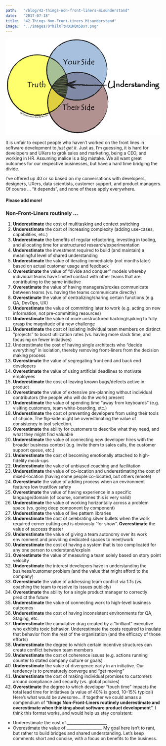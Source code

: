 ```yaml
---
path:	"/blog/42-things-non-front-liners-misunderstand"
date:	"2017-07-18"
title:	"42 Things Non-Front-Liners Misunderstand"
image:	"../images/0*hilXTtHO1RQm5DxY.png"
---
```


![](../images/0*hilXTtHO1RQm5DxY.png)

It is unfair to expect people who haven’t worked on the front lines in software development to *just get it*. Just as, I’m guessing, it is hard for developers and UXers to grok sales and marketing, being a CEO, and working in HR. Assuming malice is a big mistake. We all want great outcomes for our respective businesses, but have a hard time bridging the divide.

I’ve offered up 40 or so based on my conversations with developers, designers, UXers, data scientists, customer support, and product managers. Of course … “it depends”, and none of these apply everywhere.

#### **Please add more!**

### **Non-Front-Liners routinely …**

1. **Underestimate** the cost of multitasking and context switching
2. **Underestimate** the cost of increasing complexity (adding use-cases, capabilities, etc.)
3. **Underestimate** the benefits of regular refactoring, investing in tooling, and allocating time for unstructured research/experimentation
4. **Underestimate** the investment required to build (and maintain) a meaningful level of shared understanding
5. **Underestimate** the value of iterating immediately (not months later) based on actual customer usage and feedback
6. **Overestimate** the value of “divide and conquer” models whereby individual teams have limited contact with other teams that are contributing to the same initiative
7. **Overestimate** the value of having managers/proxies communicate between teams (vs. having the teams communicate directly)
8. **Overestimate** the value of centralizing/sharing certain functions (e.g. QA, DevOps, UX)
9. **Underestimate** the value of committing later to work (e.g. acting on new information, not pre-committing resources)
10. **Underestimate** the value of more unstructured hacking/spiking to fully grasp the magnitude of a new challenge
11. **Underestimate** the cost of isolating individual team members on distinct “projects” to boost utilization rates (vs. having more slack time, and focusing on fewer initiatives)
12. Underestimate the cost of having single architects who “decide everything” in isolation, thereby removing front-liners from the decision making process
13. **Overestimate** the value of segregating front end and back end developers
14. **Overestimate** the value of using artificial deadlines to motivate employees
15. **Underestimate** the cost of leaving known bugs/defects active in product
16. **Overestimate** the value of extensive pre-planning without individual contributors (the people who will do the work) present
17. **Underestimate** the value of spending time “away from keyboards” (e.g. visiting customers, team white-boarding, etc.)
18. **Underestimate** the cost of preventing developers from using their tools of choice. The flip-side might be overestimating the value of consistency in tool selection.
19. **Overestimate** the ability for customers to describe what they need, and what they might find valuable
20. **Underestimate** the value of connecting new developer hires with the broader business context (e.g. invite them to sales calls, the customer support queue, etc.)
21. **Underestimate** the cost of becoming emotionally attached to high-fidelity mock-ups
22. **Underestimate** the value of unbiased coaching and facilitation
23. **Underestimate** the value of co-location and underestimating the cost of mixed-location (having some people co-located, but others remote)
24. **Overestimate** the value of adding process when an environment features low trust/low safety
25. **Overestimate** the value of having experience in a specific language/domain (of course, sometimes this is very valid)
26. **Underestimate** the value of working horizontally across a problem space (vs. going deep component by component)
27. **Underestimate** the value of live pattern libraries
28. **Underestimate** the cost of celebrating silver bullets when the work required corner cutting and is obviously “for show”. **Overestimate** the value of success theater
29. **Underestimate** the value of giving a team autonomy over its work environment and providing dedicated spaces to meet/work
30. **Underestimate** the cost of having a system that is too complicated for any one person to understand/explain
31. **Overestimate** the value of measuring a team solely based on story point velocity
32. **Underestimate** the interest developers have in understanding the business/customer problem (and the value that might afford to the company)
33. **Overestimate** the value of addressing team conflict via 1:1s (vs. coaching the team to resolve its issues publicly)
34. **Overestimate** the ability for a single product manager to correctly predict the future
35. **Underestimate** the value of connecting work to high-level business outcomes
36. **Underestimate** the cost of having inconsistent environments for QA, Staging, etc.
37. **Underestimate** the cumulative drag created by a “brilliant” executive who exhibits toxic behavior. Underestimate the costs required to insulate that behavior from the rest of the organization (and the efficacy of those efforts)
38. **Underestimate** the degree to which certain incentive structures can create conflict between team members
39. **Underestimate** the cost of coherence issues (e.g. actions running counter to stated company culture or goals)
40. **Underestimate** the value of divergence early in an initiative. Our tendency is to prematurely converge and “get moving”
41. **Underestimate** the cost of making individual promises to customers around compliance and security (vs. global policies)
42. **Overestimate** the degree to which developer “touch time” impacts the total lead time for initiatives (a value of 40% is good, 10–15% typical)
Here’s what would be awesome… if together we could amass a compendium of “**things Non-Front-Liners routinely underestimate and overestimate when thinking about software product development**”. I think this format works, and would help us stay consistent:

* Underestimate the cost of \_\_\_\_\_\_\_\_\_\_\_\_\_\_\_\_\_\_\_\_
* Overestimate the value of \_\_\_\_\_\_\_\_\_\_\_\_\_\_\_\_\_\_
My goal here isn’t to rant, but rather to build bridges and shared understanding. Let’s keep comments short and concise, with a focus on benefits to the business.


